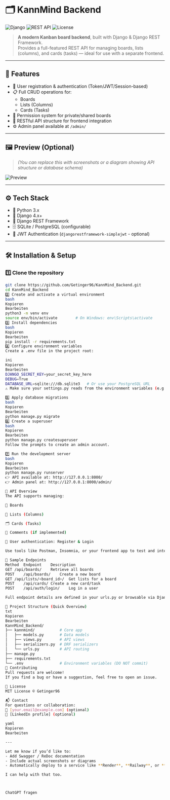 # 🗂️ KannMind Backend

![Django](https://img.shields.io/badge/Django-4.x+-green.svg)
![REST API](https://img.shields.io/badge/REST-API-blue.svg)
![License](https://img.shields.io/github/license/Getinger96/KannMind_Backend)

> **A modern Kanban board backend**, built with Django & Django REST Framework.  
> Provides a full-featured REST API for managing boards, lists (columns), and cards (tasks) — ideal for use with a separate frontend.

---

## 🚀 Features

- 🔐 User registration & authentication (Token/JWT/Session-based)
- 📋 Full CRUD operations for:
  - Boards
  - Lists (Columns)
  - Cards (Tasks)
- 👥 Permission system for private/shared boards
- 🧩 RESTful API structure for frontend integration
- ⚙️ Admin panel available at `/admin/`

---

## 🖼️ Preview (Optional)

> *(You can replace this with screenshots or a diagram showing API structure or database schema)*

![Preview](https://via.placeholder.com/800x400.png?text=API+Structure+Preview)
<!-- Replace this with an actual image from your project -->

---

## ⚙️ Tech Stack

- 🐍 Python 3.x
- 🧬 Django 4.x+
- 🔌 Django REST Framework
- 🗄️ SQLite / PostgreSQL (configurable)
- 🔐 JWT Authentication (`djangorestframework-simplejwt` - optional)

---

## 🛠️ Installation & Setup

### 1️⃣ Clone the repository

```bash
git clone https://github.com/Getinger96/KannMind_Backend.git
cd KannMind_Backend
2️⃣ Create and activate a virtual environment
bash
Kopieren
Bearbeiten
python3 -m venv env
source env/bin/activate        # On Windows: env\Scripts\activate
3️⃣ Install dependencies
bash
Kopieren
Bearbeiten
pip install -r requirements.txt
4️⃣ Configure environment variables
Create a .env file in the project root:

ini
Kopieren
Bearbeiten
DJANGO_SECRET_KEY=your_secret_key_here
DEBUG=True
DATABASE_URL=sqlite:///db.sqlite3   # Or use your PostgreSQL URL
⚠️ Make sure your settings.py reads from the environment variables (e.g. using os.environ or python-decouple).

5️⃣ Apply database migrations
bash
Kopieren
Bearbeiten
python manage.py migrate
6️⃣ Create a superuser
bash
Kopieren
Bearbeiten
python manage.py createsuperuser
Follow the prompts to create an admin account.

7️⃣ Run the development server
bash
Kopieren
Bearbeiten
python manage.py runserver
👉 API available at: http://127.0.0.1:8000/
👉 Admin panel at: http://127.0.0.1:8000/admin/

📖 API Overview
The API supports managing:

🧩 Boards

🧱 Lists (Columns)

🗂️ Cards (Tasks)

💬 Comments (if implemented)

👤 User authentication: Register & Login

Use tools like Postman, Insomnia, or your frontend app to test and interact with the API.

🧪 Sample Endpoints
Method	Endpoint	Description
GET	/api/boards/	Retrieve all boards
POST	/api/boards/	Create a new board
GET	/api/lists/<board_id>/	Get lists for a board
POST	/api/cards/	Create a new card/task
POST	/api/auth/login/	Log in a user

Full endpoint details are defined in your urls.py or browsable via Django REST Framework interface.

📂 Project Structure (Quick Overview)
txt
Kopieren
Bearbeiten
KannMind_Backend/
├── kannmind/           # Core app
│   ├── models.py       # Data models
│   ├── views.py        # API views
│   ├── serializers.py  # DRF serializers
│   └── urls.py         # API routing
├── manage.py
├── requirements.txt
└── .env                # Environment variables (DO NOT commit)
🤝 Contributing
Pull requests are welcome!
If you find a bug or have a suggestion, feel free to open an issue.

📄 License
MIT License © Getinger96

📬 Contact
For questions or collaboration:
📧 [your.email@example.com] (optional)
📘 [LinkedIn profile] (optional)

yaml
Kopieren
Bearbeiten

---

Let me know if you’d like to:
- Add Swagger / ReDoc documentation
- Include actual screenshots or diagrams
- Automatically deploy to a service like **Render**, **Railway**, or **Heroku**

I can help with that too.



ChatGPT fragen
